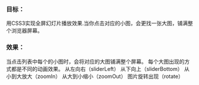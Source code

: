 <h3>目标：</h3>
用CSS3实现全屏幻灯片播放效果.当你点击对应的小图，会更找一张大图，铺满整个浏览器屏幕。
<h3>效果：</h3>
当点击列表中每个的小图时，会将对应的大图铺满整个屏幕。
每个大图出现的方式都是不同的动画效果。
从左向右（sliderLeft）
从下向上（sliderBottom）
从小到大放大（zoomIn）
从大到小缩小（zoomOut）
图片旋转出现（rotate）
